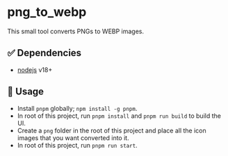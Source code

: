 # png_to_webp

This small tool converts PNGs to WEBP images.

## ✅ Dependencies

- [nodejs](https://nodejs.org/en) v18+


## 👀 Usage

- Install `pnpm` globally; `npm install -g pnpm`.
- In root of this project, run `pnpm install` and `pnpm run build` to build the UI.
- Create a `png` folder in the root of this project and place all the icon images that you want converted into it.
- In root of this project, run `pnpm run start`.